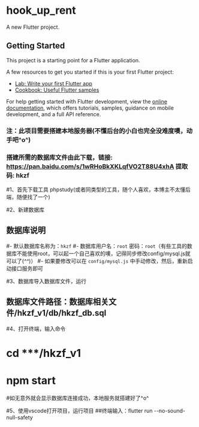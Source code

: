 # hook_up_rent

A new Flutter project.

## Getting Started

This project is a starting point for a Flutter application.

A few resources to get you started if this is your first Flutter project:

- [Lab: Write your first Flutter app](https://docs.flutter.dev/get-started/codelab)
- [Cookbook: Useful Flutter samples](https://docs.flutter.dev/cookbook)

For help getting started with Flutter development, view the
[online documentation](https://docs.flutter.dev/), which offers tutorials,
samples, guidance on mobile development, and a full API reference.





### 注：此项目需要搭建本地服务器(不懂后台的小白也完全没难度噢，动手吧^o^)

### 搭建所需的数据库文件由此下载，链接: https://pan.baidu.com/s/1wRHoBkXKLqfVO2T88U4xhA 提取码: hkzf 

#1、首先下载工具 phpstudy(或者同类型的工具，随个人喜欢，本博主不太懂后端，随便找了一个)

#2、新建数据库
## 数据库说明
#- 默认数据库名称为：`hkzf`
#- 数据库用户名：`root` 密码：`root`（有些工具的数据库不能使用root，可以起一个自己喜欢的噢，记得同步修改config/mysql.js就可以了(*^^*)）
#- 如果要修改可以在 `config/mysql.js` 中手动修改，然后，重新启动接口服务即可

#3、数据库导入数据库文件，运行
## 数据库文件路径：数据库相关文件/hkzf_v1/db/hkzf_db.sql

#4、打开终端，输入命令
#   cd ***/hkzf_v1 
#   npm start
#如无意外就会显示数据库连接成功，本地服务就搭建好了^o^


#5、使用vscode打开项目，运行项目
##终端输入：flutter run --no-sound-null-safety

